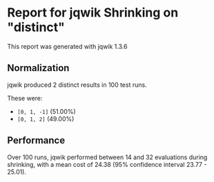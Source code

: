 # Report for jqwik Shrinking on "distinct"

This report was generated with jqwik 1.3.6

## Normalization

jqwik produced 2 distinct results in 100 test runs.

These were:

* ``[0, 1, -1]`` (51.00%)
* ``[0, 1, 2]`` (49.00%)

## Performance

Over 100 runs, jqwik performed between 14 and 32 evaluations during shrinking,
with a mean cost of 24.38 (95% confidence interval 23.77 - 25.01).
